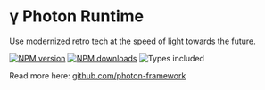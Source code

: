 # γ Photon Runtime

Use modernized retro tech at the speed of light towards the future.

[![NPM version](https://img.shields.io/npm/v/photon-re.svg)](https://npmjs.org/package/photon-re "View this project on NPM")
[![NPM downloads](https://img.shields.io/npm/dm/photon-re.svg)](https://npmjs.org/package/photon-re "View this project on NPM")
![Types included](https://badgen.net/npm/types/tslib)

Read more here: [github.com/photon-framework](https://github.com/photon-framework)
